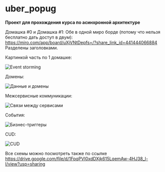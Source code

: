 # uber_popug
**Проект для прохождения курса по асинхронной архитектуре**

Домашка #0 и Домашка #1:
Обе в одной миро борде (потому что нельзя бесплатно дать доступ в двум): https://miro.com/app/board/uXjVNtDepfs=/?share_link_id=441444066884
Разделены заголовками.

Картинкой часть по 1 домашке:

![Event storming](https://github.com/AATarasova/uber_popug/assets/26852748/23acdc24-12de-4818-ac52-34f4ce306d03)

Домены: 

![Данные и домены](https://github.com/AATarasova/uber_popug/assets/26852748/191d68d3-953d-4ad7-aed0-6be3d53f08e9)

Межсервисные коммуникации: 

![Связи между сервисами](https://github.com/AATarasova/uber_popug/assets/26852748/23dea621-7a8c-4a1e-8ee0-2189fb2eb5fe)

События:

![Бизнес-триггеры](https://github.com/AATarasova/uber_popug/assets/26852748/5e958f77-5f2f-4e93-9eba-64eb946702e7)

CUD:

![CUD](https://github.com/AATarasova/uber_popug/assets/26852748/8b55ce8f-b321-4803-a321-8e0ede535318)

Все схемы можно посмотреть также по ссылке https://drive.google.com/file/d/1FpqPVI0xdDXjk615LqemAw-4HJ38_l-I/view?usp=sharing
